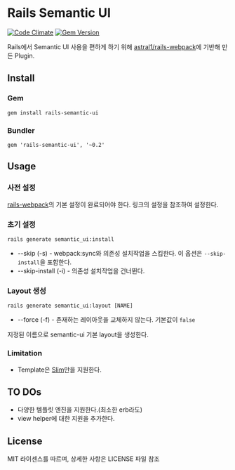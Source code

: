 Rails Semantic UI
=================

[![Code Climate](https://codeclimate.com/github/astral1/rails-semantic-ui/badges/gpa.svg)](https://codeclimate.com/github/astral1/rails-semantic-ui) [![Gem Version](https://badge.fury.io/rb/rails-semantic-ui.svg)](https://badge.fury.io/rb/rails-semantic-ui)

Rails에서 Semantic UI 사용을 편하게 하기 위해 [astral1/rails-webpack](https://github.com/astral1/rails-webpack)에 기반해 만든 Plugin.

Install
-------

### Gem

```
gem install rails-semantic-ui
```

### Bundler

```
gem 'rails-semantic-ui', '~0.2'
```

Usage
-----

### 사전 설정

[rails-webpack](https://github.com/astral1/rails-webpack/blob/develop/README.md)의 기본 설정이 완료되어야 한다. 링크의 설정을 참조하여 설정한다.

### 초기 설정

```
rails generate semantic_ui:install
```

- --skip (-s) - webpack:sync와 의존성 설치작업을 스킵한다. 이 옵션은 `--skip-install`을 포함한다.
- --skip-install (-i) - 의존성 설치작업을 건너뛴다.

### Layout 생성

```
rails generate semantic_ui:layout [NAME]
```

- --force (-f) - 존재하는 레이아웃을 교체하지 않는다. 기본값이 `false`

지정된 이름으로 semantic-ui 기본 layout을 생성한다.

### Limitation

- Template은 [Slim](slim-lang.com)만을 지원한다.

TO DOs
------

- 다양한 템플릿 엔진을 지원한다.(최소한 erb라도)
- view helper에 대한 지원을 추가한다.

License
-------

MIT 라이센스를 따르며, 상세한 사항은 LICENSE 파일 참조
